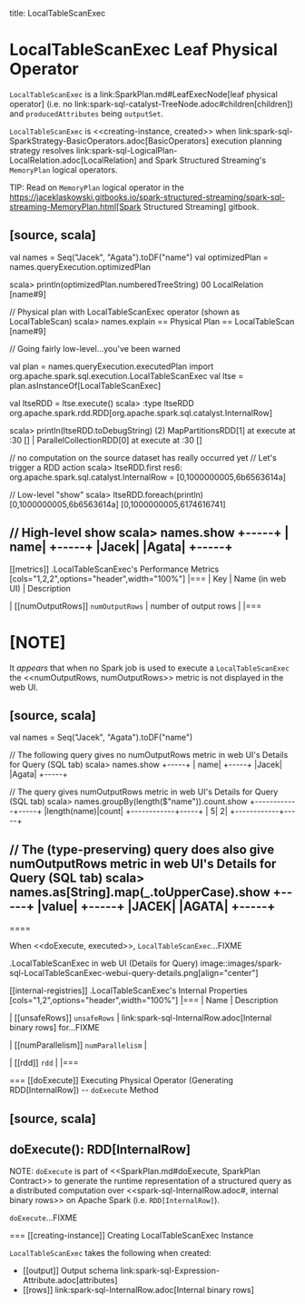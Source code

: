 title: LocalTableScanExec

# LocalTableScanExec Leaf Physical Operator

`LocalTableScanExec` is a link:SparkPlan.md#LeafExecNode[leaf physical operator] (i.e. no link:spark-sql-catalyst-TreeNode.adoc#children[children]) and `producedAttributes` being `outputSet`.

`LocalTableScanExec` is <<creating-instance, created>> when link:spark-sql-SparkStrategy-BasicOperators.adoc[BasicOperators] execution planning strategy resolves link:spark-sql-LogicalPlan-LocalRelation.adoc[LocalRelation] and Spark Structured Streaming's `MemoryPlan` logical operators.

TIP: Read on `MemoryPlan` logical operator in the https://jaceklaskowski.gitbooks.io/spark-structured-streaming/spark-sql-streaming-MemoryPlan.html[Spark Structured Streaming] gitbook.

[source, scala]
----
val names = Seq("Jacek", "Agata").toDF("name")
val optimizedPlan = names.queryExecution.optimizedPlan

scala> println(optimizedPlan.numberedTreeString)
00 LocalRelation [name#9]

// Physical plan with LocalTableScanExec operator (shown as LocalTableScan)
scala> names.explain
== Physical Plan ==
LocalTableScan [name#9]

// Going fairly low-level...you've been warned

val plan = names.queryExecution.executedPlan
import org.apache.spark.sql.execution.LocalTableScanExec
val ltse = plan.asInstanceOf[LocalTableScanExec]

val ltseRDD = ltse.execute()
scala> :type ltseRDD
org.apache.spark.rdd.RDD[org.apache.spark.sql.catalyst.InternalRow]

scala> println(ltseRDD.toDebugString)
(2) MapPartitionsRDD[1] at execute at <console>:30 []
 |  ParallelCollectionRDD[0] at execute at <console>:30 []

// no computation on the source dataset has really occurred yet
// Let's trigger a RDD action
scala> ltseRDD.first
res6: org.apache.spark.sql.catalyst.InternalRow = [0,1000000005,6b6563614a]

// Low-level "show"
scala> ltseRDD.foreach(println)
[0,1000000005,6b6563614a]
[0,1000000005,6174616741]

// High-level show
scala> names.show
+-----+
| name|
+-----+
|Jacek|
|Agata|
+-----+
----

[[metrics]]
.LocalTableScanExec's Performance Metrics
[cols="1,2,2",options="header",width="100%"]
|===
| Key
| Name (in web UI)
| Description

| [[numOutputRows]] `numOutputRows`
| number of output rows
|
|===

[NOTE]
====
It _appears_ that when no Spark job is used to execute a `LocalTableScanExec` the <<numOutputRows, numOutputRows>> metric is not displayed in the web UI.

[source, scala]
----
val names = Seq("Jacek", "Agata").toDF("name")

// The following query gives no numOutputRows metric in web UI's Details for Query (SQL tab)
scala> names.show
+-----+
| name|
+-----+
|Jacek|
|Agata|
+-----+

// The query gives numOutputRows metric in web UI's Details for Query (SQL tab)
scala> names.groupBy(length($"name")).count.show
+------------+-----+
|length(name)|count|
+------------+-----+
|           5|    2|
+------------+-----+

// The (type-preserving) query does also give numOutputRows metric in web UI's Details for Query (SQL tab)
scala> names.as[String].map(_.toUpperCase).show
+-----+
|value|
+-----+
|JACEK|
|AGATA|
+-----+
----
====

When <<doExecute, executed>>, `LocalTableScanExec`...FIXME

.LocalTableScanExec in web UI (Details for Query)
image::images/spark-sql-LocalTableScanExec-webui-query-details.png[align="center"]

[[internal-registries]]
.LocalTableScanExec's Internal Properties
[cols="1,2",options="header",width="100%"]
|===
| Name
| Description

| [[unsafeRows]] `unsafeRows`
| link:spark-sql-InternalRow.adoc[Internal binary rows] for...FIXME

| [[numParallelism]] `numParallelism`
|

| [[rdd]] `rdd`
|
|===

=== [[doExecute]] Executing Physical Operator (Generating RDD[InternalRow]) -- `doExecute` Method

[source, scala]
----
doExecute(): RDD[InternalRow]
----

NOTE: `doExecute` is part of <<SparkPlan.md#doExecute, SparkPlan Contract>> to generate the runtime representation of a structured query as a distributed computation over <<spark-sql-InternalRow.adoc#, internal binary rows>> on Apache Spark (i.e. `RDD[InternalRow]`).

`doExecute`...FIXME

=== [[creating-instance]] Creating LocalTableScanExec Instance

`LocalTableScanExec` takes the following when created:

* [[output]] Output schema link:spark-sql-Expression-Attribute.adoc[attributes]
* [[rows]] link:spark-sql-InternalRow.adoc[Internal binary rows]
